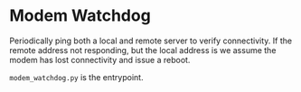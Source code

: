 # Modem Watchdog

Periodically ping both a local and remote server to verify connectivity. If the remote address not responding, but the 
local address is we assume the modem has lost connectivity and issue a reboot.

`modem_watchdog.py` is the entrypoint.
